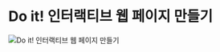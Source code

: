 # Do it! 인터랙티브 웹 페이지 만들기
![Do it! 인터랙티브 웹 페이지 만들기](https://easyspub.co.kr/upload/BOOK/455/20210820114651874526B.png)
